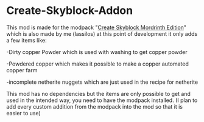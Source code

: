 # Create-Skyblock-Addon
This mod is made for the modpack "[Create Skyblock Mordrinth Edition](https://modrinth.com/modpack/create-skyblock)" which is also made by me (lassilos) at this point of development it only adds a few items like: 

-Dirty copper Powder which is used with washing to get copper powder

-Powdered copper which makes it possible to make a copper automated copper farm

-incomplete netherite nuggets which are just used in the recipe for netherite

This mod has no dependencies but the items are only possible to get and used in the intended way, you need to have the modpack installed.
(I plan to add every custom addition from the modpack into the mod so that it is easier to use)
